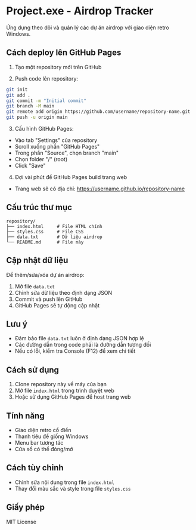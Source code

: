 # Project.exe - Airdrop Tracker

Ứng dụng theo dõi và quản lý các dự án airdrop với giao diện retro Windows.

## Cách deploy lên GitHub Pages

1. Tạo một repository mới trên GitHub

2. Push code lên repository:
```bash
git init
git add .
git commit -m "Initial commit"
git branch -M main
git remote add origin https://github.com/username/repository-name.git
git push -u origin main
```

3. Cấu hình GitHub Pages:
- Vào tab "Settings" của repository
- Scroll xuống phần "GitHub Pages"
- Trong phần "Source", chọn branch "main"
- Chọn folder "/" (root)
- Click "Save"

4. Đợi vài phút để GitHub Pages build trang web
- Trang web sẽ có địa chỉ: https://username.github.io/repository-name

## Cấu trúc thư mục

```
repository/
├── index.html     # File HTML chính
├── styles.css     # File CSS
├── data.txt       # Dữ liệu airdrop
└── README.md      # File này
```

## Cập nhật dữ liệu

Để thêm/sửa/xóa dự án airdrop:
1. Mở file `data.txt`
2. Chỉnh sửa dữ liệu theo định dạng JSON
3. Commit và push lên GitHub
4. GitHub Pages sẽ tự động cập nhật

## Lưu ý

- Đảm bảo file `data.txt` luôn ở định dạng JSON hợp lệ
- Các đường dẫn trong code phải là đường dẫn tương đối
- Nếu có lỗi, kiểm tra Console (F12) để xem chi tiết

## Cách sử dụng

1. Clone repository này về máy của bạn
2. Mở file `index.html` trong trình duyệt web
3. Hoặc sử dụng GitHub Pages để host trang web

## Tính năng

- Giao diện retro cổ điển
- Thanh tiêu đề giống Windows
- Menu bar tương tác
- Cửa sổ có thể đóng/mở

## Cách tùy chỉnh

- Chỉnh sửa nội dung trong file `index.html`
- Thay đổi màu sắc và style trong file `styles.css`

## Giấy phép

MIT License 
